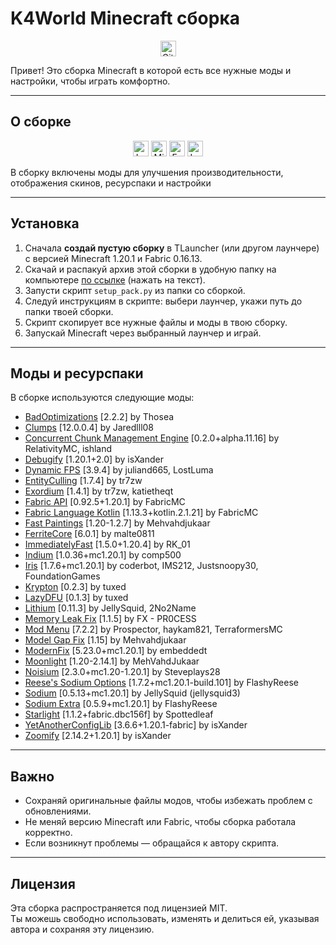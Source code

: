 # K4World Minecraft сборка

<p align=center>
    <img alt="GitHub Release" src="https://img.shields.io/github/v/release/devmoded/K4World-Modpack?style=flat-square" height=25px>

</p>

Привет! Это сборка Minecraft в которой есть все нужные моды и настройки, чтобы играть комфортно.  

---

## О сборке

<p align=center>
    <img alt="Launcher" src="https://img.shields.io/badge/Python:-3.12+-blue?style=flat-square" height=25px>
    <img alt="Minecraft version" src="https://img.shields.io/badge/Minecraft:-1.20.1-blue?style=flat-square" height=25px>
    <img alt="Fabric loader version" src="https://img.shields.io/badge/Fabric:-0.16.13-blue?style=flat-square" height=25px>
    <img alt="Launcher" src="https://img.shields.io/badge/Лаунчер:-TLauncher%20(рекомендуется)-blue?style=flat-square" height=25px>
</p>

В сборку включены моды для улучшения производительности, отображения скинов, ресурспаки и настройки  

---

## Установка

1. Сначала **создай пустую сборку** в TLauncher (или другом лаунчере) с версией Minecraft 1.20.1 и Fabric 0.16.13.  
2. Скачай и распакуй архив этой сборки в удобную папку на компьютере [по ссылке](https://github.com/devmoded/K4World-Modpack/archive/refs/tags/v1.0.0.zip) (нажать на текст).  
3. Запусти скрипт `setup_pack.py` из папки со сборкой.  
4. Следуй инструкциям в скрипте: выбери лаунчер, укажи путь до папки твоей сборки.  
5. Скрипт скопирует все нужные файлы и моды в твою сборку.  
6. Запускай Minecraft через выбранный лаунчер и играй.  

---

## Моды и ресурспаки

В сборке используются следующие моды:  

- [BadOptimizations](https://modrinth.com/mod/g96Z4WVZ) [2\.2\.2] by Thosea
- [Clumps](https://modrinth.com/mod/Wnxd13zP) [12\.0\.0\.4] by Jaredlll08
- [Concurrent Chunk Management Engine](https://modrinth.com/mod/VSNURh3q) [0\.2\.0\+alpha\.11\.16] by RelativityMC, ishland
- [Debugify](https://modrinth.com/mod/QwxR6Gcd) [1\.20\.1\+2\.0] by isXander
- [Dynamic FPS](https://modrinth.com/mod/LQ3K71Q1) [3\.9\.4] by juliand665, LostLuma
- [EntityCulling](https://modrinth.com/mod/NNAgCjsB) [1\.7\.4] by tr7zw
- [Exordium](https://modrinth.com/mod/DynYZEae) [1\.4\.1] by tr7zw, katietheqt
- [Fabric API](https://modrinth.com/mod/P7dR8mSH) [0\.92\.5\+1\.20\.1] by FabricMC
- [Fabric Language Kotlin](https://modrinth.com/mod/Ha28R6CL) [1\.13\.3\+kotlin\.2\.1\.21] by FabricMC
- [Fast Paintings](https://modrinth.com/mod/z3TzcquW) [1\.20\-1\.2\.7] by Mehvahdjukaar
- [FerriteCore](https://modrinth.com/mod/uXXizFIs) [6\.0\.1] by malte0811
- [ImmediatelyFast](https://modrinth.com/mod/5ZwdcRci) [1\.5\.0\+1\.20\.4] by RK\_01
- [Indium](https://modrinth.com/mod/Orvt0mRa) [1\.0\.36\+mc1\.20\.1] by comp500
- [Iris](https://modrinth.com/mod/YL57xq9U) [1\.7\.6\+mc1\.20\.1] by coderbot, IMS212, Justsnoopy30, FoundationGames
- [Krypton](https://modrinth.com/mod/fQEb0iXm) [0\.2\.3] by tuxed
- [LazyDFU](https://modrinth.com/mod/hvFnDODi) [0\.1\.3] by tuxed
- [Lithium](https://modrinth.com/mod/gvQqBUqZ) [0\.11\.3] by JellySquid, 2No2Name
- [Memory Leak Fix](https://modrinth.com/mod/NRjRiSSD) [1\.1\.5] by FX \- PR0CESS
- [Mod Menu](https://modrinth.com/mod/mOgUt4GM) [7\.2\.2] by Prospector, haykam821, TerraformersMC
- [Model Gap Fix](https://modrinth.com/mod/QdG47OkI) [1\.15] by Mehvahdjukaar
- [ModernFix](https://modrinth.com/mod/nmDcB62a) [5\.23\.0\+mc1\.20\.1] by embeddedt
- [Moonlight](https://modrinth.com/mod/twkfQtEc) [1\.20\-2\.14\.1] by MehVahdJukaar
- [Noisium](https://modrinth.com/mod/KuNKN7d2) [2\.3\.0\+mc1\.20\-1\.20\.1] by Steveplays28
- [Reese's Sodium Options](https://modrinth.com/mod/Bh37bMuy) [1\.7\.2\+mc1\.20\.1\-build\.101] by FlashyReese
- [Sodium](https://modrinth.com/mod/AANobbMI) [0\.5\.13\+mc1\.20\.1] by JellySquid \(jellysquid3\)
- [Sodium Extra](https://modrinth.com/mod/PtjYWJkn) [0\.5\.9\+mc1\.20\.1] by FlashyReese
- [Starlight](https://modrinth.com/mod/H8CaAYZC) [1\.1\.2\+fabric\.dbc156f] by Spottedleaf
- [YetAnotherConfigLib](https://modrinth.com/mod/1eAoo2KR) [3\.6\.6\+1\.20\.1\-fabric] by isXander
- [Zoomify](https://modrinth.com/mod/w7ThoJFB) [2\.14\.2\+1\.20\.1] by isXander

---

## Важно

- Сохраняй оригинальные файлы модов, чтобы избежать проблем с обновлениями.  
- Не меняй версию Minecraft или Fabric, чтобы сборка работала корректно.  
- Если возникнут проблемы — обращайся к автору скрипта.  

---

## Лицензия

Эта сборка распространяется под лицензией MIT.  
Ты можешь свободно использовать, изменять и делиться ей, указывая автора и сохраняя эту лицензию.
